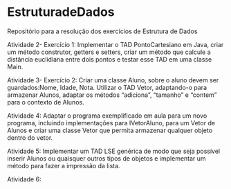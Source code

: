 # EstruturadeDados
Repositório para a resolução dos exercícios de Estrutura de Dados

Atividade  2- Exercício 1:
Implementar o TAD PontoCartesiano em Java, criar um método construtor, getters e setters, criar um método que calcule a distância euclidiana entre dois pontos e testar esse TAD em uma classe Main.

Atividade 3- Exercício 2: Criar uma classe Aluno, sobre o aluno devem ser guardados:Nome, Idade, Nota. Utilizar o TAD Vetor, adaptando-o para armazenar Alunos, adaptar os métodos “adiciona”, “tamanho” e “contem” para o contexto de Alunos.

Atividade 4: Adaptar o programa exemplificado em aula para um novo programa, incluindo implementações para IVetorAluno, para um Vetor de Alunos e criar uma classe Vetor que permita armazenar qualquer objeto dentro do vetor.

Atividade 5: Implementar um TAD LSE genérica de modo que seja possível inserir Alunos ou quaisquer outros tipos de objetos e implementar um método para fazer a impressão da lista.

Atividade 6: 

